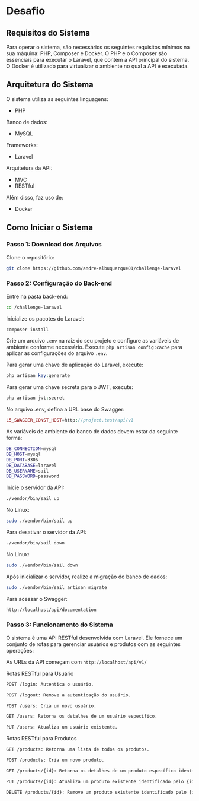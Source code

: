 # Desafio

## Requisitos do Sistema

Para operar o sistema, são necessários os seguintes requisitos mínimos na sua máquina: PHP, Composer e Docker. O PHP e o Composer são essenciais para executar o Laravel, que contém a API principal do sistema. O Docker é utilizado para virtualizar o ambiente no qual a API é executada.

## Arquitetura do Sistema

O sistema utiliza as seguintes linguagens:

- PHP

Banco de dados:

- MySQL

Frameworks:

- Laravel

Arquitetura da API:

- MVC
- RESTful

Além disso, faz uso de:

- Docker

## Como Iniciar o Sistema

### Passo 1: Download dos Arquivos

Clone o repositório:

```bash
git clone https://github.com/andre-albuquerque01/challenge-laravel
```

### Passo 2: Configuração do Back-end

Entre na pasta back-end:

```bash
cd /challenge-laravel
```

Inicialize os pacotes do Laravel:

```php
composer install
```

Crie um arquivo `.env` na raiz do seu projeto e configure as variáveis de ambiente conforme necessário.
Execute `php artisan config:cache` para aplicar as configurações do arquivo `.env`.

Para gerar uma chave de aplicação do Laravel, execute:

```php
php artisan key:generate
```

Para gerar uma chave secreta para o JWT, execute:

```php
php artisan jwt:secret
```

No arquivo .env, defina a URL base do Swagger:

```php
L5_SWAGGER_CONST_HOST=http://project.test/api/v1
```

As variáveis de ambiente do banco de dados devem estar da seguinte forma:

```bash
DB_CONNECTION=mysql
DB_HOST=mysql
DB_PORT=3306
DB_DATABASE=laravel
DB_USERNAME=sail
DB_PASSWORD=password
```

Inicie o servidor da API:

```bash
./vendor/bin/sail up
```

No Linux:

```bash
sudo ./vendor/bin/sail up
```

Para desativar o servidor da API:

```bash
./vendor/bin/sail down
```

No Linux:

```bash
sudo ./vendor/bin/sail down
```

Após inicializar o servidor, realize a migração do banco de dados:

```bash
sudo ./vendor/bin/sail artisan migrate
```

Para acessar o Swagger:

```bash
http://localhost/api/documentation
```

### Passo 3: Funcionamento do Sistema

O sistema é uma API RESTful desenvolvida com Laravel. Ele fornece um conjunto de rotas para gerenciar usuários e produtos com as seguintes operações:

As URLs da API começam com `http://localhost/api/v1/`

Rotas RESTful para Usuário

```bash
POST /login: Autentica o usuário.
```

```bash
POST /logout: Remove a autenticação do usuário.
```

```bash
POST /users: Cria um novo usuário.
```

```bash
GET /users: Retorna os detalhes de um usuário específico.
```

```bash
PUT /users: Atualiza um usuário existente.
```

Rotas RESTful para Produtos

```bash
GET /products: Retorna uma lista de todos os produtos.
```

```bash
POST /products: Cria um novo produto.
```

```bash
GET /products/{id}: Retorna os detalhes de um produto específico identificado pelo {id}.
```

```bash
PUT /products/{id}: Atualiza um produto existente identificado pelo {id}.
```

```bash
DELETE /products/{id}: Remove um produto existente identificado pelo {id}.
```
